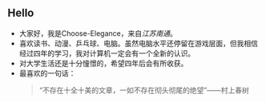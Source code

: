 Hello
-----
* 大家好，我是Choose-Elegance，来自*江苏南通*。
* 喜欢读书、动漫、乒乓球、电脑。虽然电脑水平还停留在游戏层面，但我相信经过四年的学习，我对计算机一定会有一个全新的认识。
* 对大学生活还是十分憧憬的，希望四年后会有所收获。
* 最喜欢的一句话：<br>
    >“不存在十全十美的文章，一如不存在彻头彻尾的绝望”——村上春树

